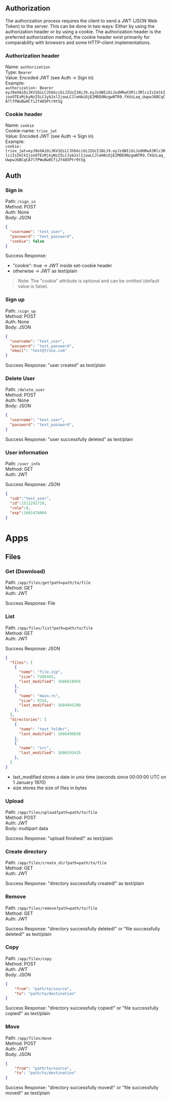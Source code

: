 ## Authorization
The authorization process requires the client to send a JWT (JSON Web Token) to the server. This can be done in two ways: Either by using the authorization header or by using a cookie. The authorization header is the preferred authorization method, the cookie header exist primarily for comparability with browsers and some HTTP-client implementations.

### Authorization header
Name: `authorization`  
Type: `Bearer`  
Value: Encoded JWT (see Auth -> Sign in)  
Example:  
`authorization: Bearer eyJ0eXAiOiJKV1QiLCJhbGciOiJIUzI1NiJ9.eyJzdWIiOiJodHRwX3Rlc3RlciIsImlkIjoxOTEzMjkyNzI5LCJyb2xlIjowLCJleHAiOjE2MDE0NzgwNTR9.fXdzLaq_UwpwJ6BCqCA7lfPWuBw0Cfi2f485Ptr9t5g`

### Cookie header
Name: `cookie`  
Cookie-name: `triox_jwt`  
Value: Encoded JWT (see Auth -> Sign in)  
Example:  
`cookie:  triox_jwt=eyJ0eXAiOiJKV1QiLCJhbGciOiJIUzI1NiJ9.eyJzdWIiOiJodHRwX3Rlc3RlciIsImlkIjoxOTEzMjkyNzI5LCJyb2xlIjowLCJleHAiOjE2MDE0NzgwNTR9.fXdzLaq_UwpwJ6BCqCA7lfPWuBw0Cfi2f485Ptr9t5g`

## Auth
### Sign in
Path: `/sign_in`  
Method: POST  
Auth: None  
Body: JSON
```json
{
  "username": "test_user",
  "password": "test_password",
  "cookie": false
}
```

Success Response:
 
+ "cookie": true -> JWT inside set-cookie header
+ otherwise -> JWT as text/plain

> Note: The "cookie" attribute is optional and can be omitted (default value is false).

### Sign up
Path: `/sign_up`  
Method: POST  
Auth: None  
Body: JSON
```json
{
  "username": "test_user",
  "password": "test_password",
  "email": "test@triox.com"
}
```

Success Response: "user created" as text/plain

### Delete User
Path: `/delete_user`  
Method: POST  
Auth: None  
Body: JSON
```json
{
  "username": "test_user",
  "password": "test_password",
}
```

Success Response: "user successfully deleted" as text/plain

### User information
Path: `/user_info`  
Method: GET  
Auth: JWT  

Success Response: JSON
```json
{
  "sub":"test_user",
  "id":1513292729,
  "role":0,
  "exp":1601478004
}
```

# Apps

## Files
### Get (Download)
Path: `/app/files/get?path=path/to/file`  
Method: GET  
Auth: JWT  

Success Response: File

### List
Path: `/app/files/list?path=path/to/file`  
Method: GET  
Auth: JWT  

Success Response: JSON
```json
{
  "files": [
    {
      "name": "file.zip",
      "size": 7206445,
      "last_modified": 1606818956
    },
    {
      "name": "main.rs",
      "size": 9334,
      "last_modified": 1604945280
    },
  ],
  "directories": [
    {
      "name": "test_folder",
      "last_modified": 1606490838
    },
    {
      "name": "src",
      "last_modified": 1606592435
    },
  ]
}
```

+ last_modified stores a date in unix time (seconds since 00:00:00 UTC on 1 January 1970)
+ size stores the size of files in bytes

### Upload
Path: `/app/files/upload?path=path/to/file`  
Method: POST  
Auth: JWT  
Body: multipart data

Success Response: "upload finished!" as text/plain

### Create directory
Path: `/app/files/create_dir?path=path/to/file`  
Method: GET  
Auth: JWT  

Success Response: "directory successfully created!" as text/plain

### Remove
Path: `/app/files/remove?path=path/to/file`  
Method: GET  
Auth: JWT  

Success Response:  "directory successfully deleted!" or "file successfully deleted!" as text/plain

### Copy
Path: `/app/files/copy`  
Method: POST  
Auth: JWT  
Body: JSON
```json
{
    "from": "path/to/source",
    "to": "path/to/destination"
}
```

Success Response:  "directory successfully copied!" or "file successfully copied!" as text/plain

### Move
Path: `/app/files/move`  
Method: POST  
Auth: JWT  
Body: JSON
```json
{
    "from": "path/to/source",
    "to": "path/to/destination"
}
```

Success Response:  "directory successfully moved!" or "file successfully moved!" as text/plain
